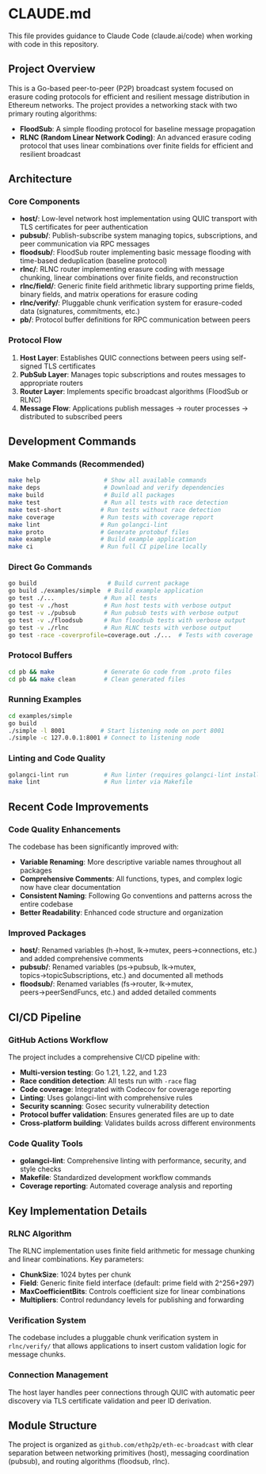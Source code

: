 # CLAUDE.md

This file provides guidance to Claude Code (claude.ai/code) when working with code in this repository.

## Project Overview

This is a Go-based peer-to-peer (P2P) broadcast system focused on erasure coding protocols for efficient and resilient message distribution in Ethereum networks. The project provides a networking stack with two primary routing algorithms:

- **FloodSub**: A simple flooding protocol for baseline message propagation
- **RLNC (Random Linear Network Coding)**: An advanced erasure coding protocol that uses linear combinations over finite fields for efficient and resilient broadcast

## Architecture

### Core Components

- **host/**: Low-level network host implementation using QUIC transport with TLS certificates for peer authentication
- **pubsub/**: Publish-subscribe system managing topics, subscriptions, and peer communication via RPC messages  
- **floodsub/**: FloodSub router implementing basic message flooding with time-based deduplication (baseline protocol)
- **rlnc/**: RLNC router implementing erasure coding with message chunking, linear combinations over finite fields, and reconstruction
- **rlnc/field/**: Generic finite field arithmetic library supporting prime fields, binary fields, and matrix operations for erasure coding
- **rlnc/verify/**: Pluggable chunk verification system for erasure-coded data (signatures, commitments, etc.)
- **pb/**: Protocol buffer definitions for RPC communication between peers

### Protocol Flow

1. **Host Layer**: Establishes QUIC connections between peers using self-signed TLS certificates
2. **PubSub Layer**: Manages topic subscriptions and routes messages to appropriate routers
3. **Router Layer**: Implements specific broadcast algorithms (FloodSub or RLNC)
4. **Message Flow**: Applications publish messages → router processes → distributed to subscribed peers

## Development Commands

### Make Commands (Recommended)
```bash
make help                  # Show all available commands
make deps                  # Download and verify dependencies
make build                 # Build all packages
make test                  # Run all tests with race detection
make test-short           # Run tests without race detection
make coverage             # Run tests with coverage report
make lint                 # Run golangci-lint
make proto                # Generate protobuf files
make example              # Build example application
make ci                   # Run full CI pipeline locally
```

### Direct Go Commands
```bash
go build                    # Build current package
go build ./examples/simple  # Build example application
go test ./...              # Run all tests
go test -v ./host          # Run host tests with verbose output
go test -v ./pubsub        # Run pubsub tests with verbose output
go test -v ./floodsub      # Run floodsub tests with verbose output
go test -v ./rlnc          # Run RLNC tests with verbose output
go test -race -coverprofile=coverage.out ./...  # Tests with coverage
```

### Protocol Buffers
```bash
cd pb && make              # Generate Go code from .proto files
cd pb && make clean        # Clean generated files
```

### Running Examples
```bash
cd examples/simple
go build
./simple -l 8001          # Start listening node on port 8001
./simple -c 127.0.0.1:8001 # Connect to listening node
```

### Linting and Code Quality
```bash
golangci-lint run          # Run linter (requires golangci-lint installed)
make lint                  # Run linter via Makefile
```

## Recent Code Improvements

### Code Quality Enhancements
The codebase has been significantly improved with:
- **Variable Renaming**: More descriptive variable names throughout all packages
- **Comprehensive Comments**: All functions, types, and complex logic now have clear documentation
- **Consistent Naming**: Following Go conventions and patterns across the entire codebase
- **Better Readability**: Enhanced code structure and organization

### Improved Packages
- **host/**: Renamed variables (h→host, lk→mutex, peers→connections, etc.) and added comprehensive comments
- **pubsub/**: Renamed variables (ps→pubsub, lk→mutex, topics→topicSubscriptions, etc.) and documented all methods
- **floodsub/**: Renamed variables (fs→router, lk→mutex, peers→peerSendFuncs, etc.) and added detailed comments

## CI/CD Pipeline

### GitHub Actions Workflow
The project includes a comprehensive CI/CD pipeline with:
- **Multi-version testing**: Go 1.21, 1.22, and 1.23
- **Race condition detection**: All tests run with `-race` flag
- **Code coverage**: Integrated with Codecov for coverage reporting
- **Linting**: Uses golangci-lint with comprehensive rules
- **Security scanning**: Gosec security vulnerability detection
- **Protocol buffer validation**: Ensures generated files are up to date
- **Cross-platform building**: Validates builds across different environments

### Code Quality Tools
- **golangci-lint**: Comprehensive linting with performance, security, and style checks
- **Makefile**: Standardized development workflow commands
- **Coverage reporting**: Automated coverage analysis and reporting

## Key Implementation Details

### RLNC Algorithm
The RLNC implementation uses finite field arithmetic for message chunking and linear combinations. Key parameters:
- **ChunkSize**: 1024 bytes per chunk
- **Field**: Generic finite field interface (default: prime field with 2^256+297)
- **MaxCoefficientBits**: Controls coefficient size for linear combinations
- **Multipliers**: Control redundancy levels for publishing and forwarding

### Verification System
The codebase includes a pluggable chunk verification system in `rlnc/verify/` that allows applications to insert custom validation logic for message chunks.

### Connection Management
The host layer handles peer connections through QUIC with automatic peer discovery via TLS certificate validation and peer ID derivation.

## Module Structure

The project is organized as `github.com/ethp2p/eth-ec-broadcast` with clear separation between networking primitives (host), messaging coordination (pubsub), and routing algorithms (floodsub, rlnc).